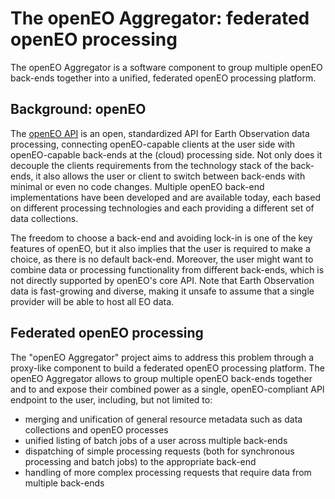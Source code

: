 
# The openEO Aggregator: federated openEO processing

The openEO Aggregator is a software component to group multiple openEO back-ends together
into a unified, federated openEO processing platform.


## Background: openEO

The [openEO API](https://openeo.org/) is an open, standardized API for Earth Observation data processing,
connecting openEO-capable clients at the user side with openEO-capable back-ends at the (cloud) processing side.
Not only does it decouple the clients requirements from the technology stack of the back-ends,
it also allows the user or client to switch between back-ends with minimal or even no code changes.
Multiple openEO back-end implementations have been developed and are available today,
each based on different processing technologies and each providing a different set of data collections.

The freedom to choose a back-end and avoiding lock-in is one of the key features of openEO,
but it also implies that the user is required to make a choice, as there is no default back-end.
Moreover, the user might want to combine data or processing functionality from different back-ends,
which is not directly supported by openEO's core API.
Note that Earth Observation data is fast-growing and diverse,
making it unsafe to assume that a single provider will be able to host all EO data.

## Federated openEO processing

The "openEO Aggregator" project aims to address this problem through a proxy-like component to
build a federated openEO processing platform.
The openEO Aggregator allows to group multiple openEO back-ends together
and to and expose their combined power as a single, openEO-compliant API endpoint to the user,
including, but not limited to:

- merging and unification of general resource metadata such as data collections and openEO processes
- unified listing of batch jobs of a user across multiple back-ends
- dispatching of simple processing requests (both for synchronous processing and batch jobs) to the appropriate back-end
- handling of more complex processing requests that require data from multiple back-ends
